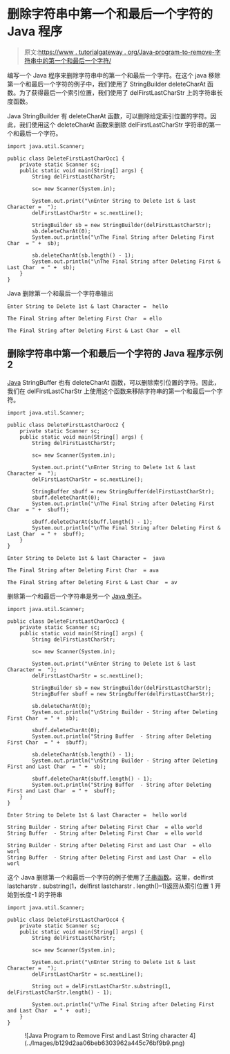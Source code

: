 # 删除字符串中第一个和最后一个字符的 Java 程序

> 原文:[https://www . tutorialgateway . org/Java-program-to-remove-字符串中的第一个和最后一个字符/](https://www.tutorialgateway.org/java-program-to-remove-first-and-last-character-in-a-string/)

编写一个 Java 程序来删除字符串中的第一个和最后一个字符。在这个 java 移除第一个和最后一个字符的例子中，我们使用了 StringBuilder deleteCharAt 函数。为了获得最后一个索引位置，我们使用了 delFirstLastCharStr 上的字符串长度函数。

Java StringBuilder 有 deleteCharAt 函数，可以删除给定索引位置的字符。因此，我们使用这个 deleteCharAt 函数来删除 delFirstLastCharStr 字符串的第一个和最后一个字符。

```
import java.util.Scanner;

public class DeleteFirstLastCharOcc1 {
	private static Scanner sc;
	public static void main(String[] args) {
		String delFirstLastCharStr;

		sc= new Scanner(System.in);

		System.out.print("\nEnter String to Delete 1st & last Character =  ");
		delFirstLastCharStr = sc.nextLine();		

		StringBuilder sb = new StringBuilder(delFirstLastCharStr);
		sb.deleteCharAt(0);		
		System.out.println("\nThe Final String after Deleting First Char  = " +  sb);

		sb.deleteCharAt(sb.length() - 1);		
		System.out.println("\nThe Final String after Deleting First & Last Char  = " +  sb);
	}
}
```

Java 删除第一个和最后一个字符串输出

```
Enter String to Delete 1st & last Character =  hello

The Final String after Deleting First Char  = ello

The Final String after Deleting First & Last Char  = ell
```

## 删除字符串中第一个和最后一个字符的 Java 程序示例 2

[Java](https://www.tutorialgateway.org/java-tutorial/) StringBuffer 也有 deleteCharAt 函数，可以删除索引位置的字符。因此，我们在 delFirstLastCharStr 上使用这个函数来移除字符串的第一个和最后一个字符。

```
import java.util.Scanner;

public class DeleteFirstLastCharOcc2 {
	private static Scanner sc;
	public static void main(String[] args) {
		String delFirstLastCharStr;

		sc= new Scanner(System.in);

		System.out.print("\nEnter String to Delete 1st & last Character =  ");
		delFirstLastCharStr = sc.nextLine();		

		StringBuffer sbuff = new StringBuffer(delFirstLastCharStr);
		sbuff.deleteCharAt(0);		
		System.out.println("\nThe Final String after Deleting First Char  = " +  sbuff);

		sbuff.deleteCharAt(sbuff.length() - 1);		
		System.out.println("\nThe Final String after Deleting First & Last Char  = " +  sbuff);
	}
}
```

```
Enter String to Delete 1st & last Character =  java

The Final String after Deleting First Char  = ava

The Final String after Deleting First & Last Char  = av
```

删除第一个和最后一个字符串是另一个 [Java 例子](https://www.tutorialgateway.org/learn-java-programs/)。

```
import java.util.Scanner;

public class DeleteFirstLastCharOcc3 {
	private static Scanner sc;
	public static void main(String[] args) {
		String delFirstLastCharStr;

		sc= new Scanner(System.in);

		System.out.print("\nEnter String to Delete 1st & last Character =  ");
		delFirstLastCharStr = sc.nextLine();		

		StringBuilder sb = new StringBuilder(delFirstLastCharStr);
		StringBuffer sbuff = new StringBuffer(delFirstLastCharStr);

		sb.deleteCharAt(0);		
		System.out.println("\nString Builder - String after Deleting First Char  = " +  sb);		

		sbuff.deleteCharAt(0);		
		System.out.println("String Buffer  - String after Deleting First Char  = " +  sbuff);

		sb.deleteCharAt(sb.length() - 1);		
		System.out.println("\nString Builder - String after Deleting First and Last Char  = " +  sb);

		sbuff.deleteCharAt(sbuff.length() - 1);		
		System.out.println("String Buffer  - String after Deleting First and Last Char  = " +  sbuff);
	}
}
```

```
Enter String to Delete 1st & last Character =  hello world

String Builder - String after Deleting First Char  = ello world
String Buffer  - String after Deleting First Char  = ello world

String Builder - String after Deleting First and Last Char  = ello worl
String Buffer  - String after Deleting First and Last Char  = ello worl
```

这个 Java 删除第一个和最后一个字符的例子使用了[子串函数](https://www.tutorialgateway.org/java-substring-method/)。这里，delfirst lastcharstr . substring(1，delfirst lastcharstr . length()–1)返回从索引位置 1 开始到长度-1 的字符串

```
import java.util.Scanner;

public class DeleteFirstLastCharOcc4 {
	private static Scanner sc;
	public static void main(String[] args) {
		String delFirstLastCharStr;

		sc= new Scanner(System.in);

		System.out.print("\nEnter String to Delete 1st & last Character =  ");
		delFirstLastCharStr = sc.nextLine();		

		String out = delFirstLastCharStr.substring(1, delFirstLastCharStr.length() - 1);

		System.out.println("\nThe Final String after Deleting First and Last Char  = " +  out);
	}
}
```

<figure class="wp-block-image size-large">![Java Program to Remove First and Last String character 4](../Images/b129d2aa06beb6303962a445c76bf9b9.png)</figure>